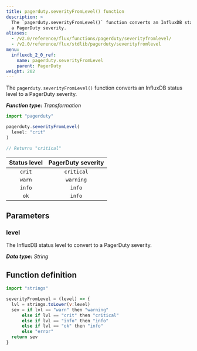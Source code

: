 ```yaml
---
title: pagerduty.severityFromLevel() function
description: >
  The `pagerduty.severityFromLevel()` function converts an InfluxDB status level to
  a PagerDuty severity.
aliases:
  - /v2.0/reference/flux/functions/pagerduty/severityfromlevel/
  - /v2.0/reference/flux/stdlib/pagerduty/severityfromlevel
menu:
  influxdb_2_0_ref:
    name: pagerduty.severityFromLevel
    parent: PagerDuty
weight: 202
---
```


The `pagerduty.severityFromLevel()` function converts an InfluxDB status level to
a PagerDuty severity.

_**Function type:** Transformation_

```js
import "pagerduty"

pagerduty.severityFromLevel(
  level: "crit"
)

// Returns "critical"
```

| Status level | PagerDuty severity |
|:------------:|:------------------:|
| `crit`       | `critical`         |
| `warn`       | `warning`          |
| `info`       | `info`             |
| `ok`         | `info`             |

## Parameters

### level
The InfluxDB status level to convert to a PagerDuty severity.

_**Data type:** String_

## Function definition
```js
import "strings"

severityFromLevel = (level) => {
  lvl = strings.toLower(v:level)
  sev = if lvl == "warn" then "warning"
      else if lvl == "crit" then "critical"
      else if lvl == "info" then "info"
      else if lvl == "ok" then "info"
      else "error"
  return sev
}
```
